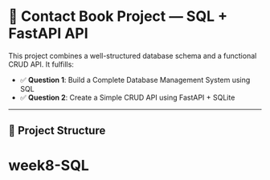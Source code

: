 # 📇 Contact Book Project — SQL + FastAPI API

This project combines a well-structured database schema and a functional CRUD API. It fulfills:

- ✅ **Question 1**: Build a Complete Database Management System using SQL
- ✅ **Question 2**: Create a Simple CRUD API using FastAPI + SQLite

---

## 📁 Project Structure

# week8-SQL
